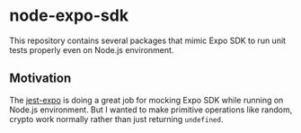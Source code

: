 # node-expo-sdk

This repository contains several packages that mimic Expo SDK to run unit tests properly even on
Node.js environment.

## Motivation

The [jest-expo](https://www.npmjs.com/package/jest-expo) is doing a great job for mocking Expo SDK while
running on Node.js environment. But I wanted to make primitive operations like random, crypto work normally rather than just returning `undefined`.
